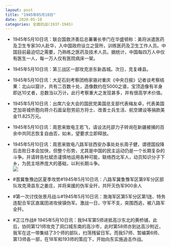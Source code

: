 ```yaml
---
layout: post
title: "1945年05月10日"
date: 2020-05-10
categories: 全面抗战(1937-1945)
---
```


<meta name="referrer" content="no-referrer" />

- 1945年5月10日讯：联合国救济善后总署署长李门在华盛顿称：美将派遣医药及卫生专家30人赴华，入中国政府设立之营所，训练医药及卫生工作人员。中国目前最迫切之需要，乃熟练之医药及技术人员。据统计，中国每四万人中仅有医生一人，每一万人仅有医院病床一架。 

- 1945年5月10日讯：第三战区一部攻克浙东新昌城。次日，克复嵊县。 

- 1945年5月10日讯：大足石刻考察团杨家骆对重庆《中央日报》记者谈考察结果：北山以窟计，共有二百数十处，造像数约在5000之谱，宝顶造像有半身即达10丈者，总数当以万计。此行考察重大之发现甚多，并有很高学术价值。 

- 1945年5月10日讯：出席六全大会的国民党美国总支部代表梅友卓，代表美国芝加哥城侨胞向蒋介石面呈慰劳前方将士、改善士兵生活、航空建设等捐款美金11.825万元。 

- 1945年5月10日讯：周恩来致电王若飞，请设法托邵力子转询在新疆被捕的百余中共同志恢复自由否，如未，望要求立即释放。 

- 1945年5月10日讯：周恩来致电八路军驻西安办事处处长周子健，谓德国投降后击败日本会加快，但整个形势，尤其是中国的民主运动仍是一个长期复杂的斗争。并请转告杜斌丞谨慎地运用各种可能，联络西北军人，动员知识分子下乡，为民主培养庞大的基础，以利长期斗争。 <br/><img src="https://wx4.sinaimg.cn/large/aca367d8ly1gen7z22jrpj20c8081t8p.jpg" />

- #晋冀鲁豫边区夏季攻势#1945年5月10日讯：八路军冀鲁豫军区第9军分区部队攻克滑县东之姜庄，并将来援的伪军全歼，共歼灭伪军900余人 

- #第一次讨伐张景月战斗#1945年5月10日讯：渤海军区第5军分区第1连、特务连配合军区直属团进攻侯镇伪军。激战一日，守军不支，突围西逃，被八路军全歼。 

- #芷江作战# 1945年5月10日讯：我94军第5师进抵高沙东北的黄桥铺，此后，协同第121师攻克了洞口城东南的高沙市，此时第58师亦到达高沙附近，我军在这一带集结了3个师的部队，扫荡残留日军。而我57师、暂编第6师、第13师各一部，在18军和193师的策应下，开始向东实施追击作战。 

